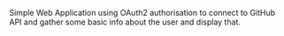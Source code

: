 Simple Web Application using OAuth2 authorisation to connect to GitHub API and gather some basic info about the user and display that.
